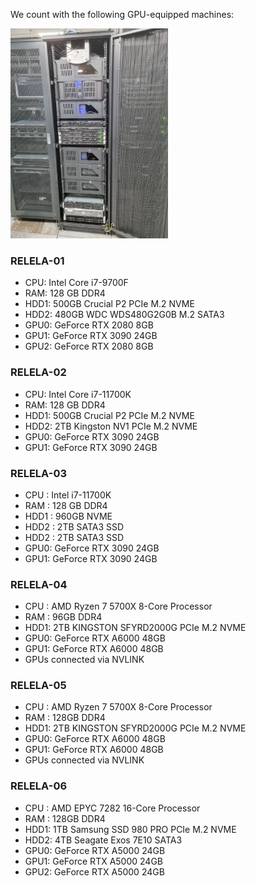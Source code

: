 

We count with the following GPU-equipped machines: 

<img src="../img/machines.jpg" alt="alt text" width="50%" height="50%">

### RELELA-01

* CPU: Intel Core i7-9700F
* RAM:  128 GB DDR4
* HDD1: 500GB  Crucial P2 PCIe M.2 NVME
* HDD2: 480GB  WDC WDS480G2G0B M.2 SATA3
* GPU0: GeForce RTX 2080 8GB
* GPU1: GeForce RTX 3090 24GB
* GPU2: GeForce RTX 2080 8GB

     

### RELELA-02

   * CPU: Intel Core i7-11700K
   * RAM:  128 GB DDR4
   * HDD1: 500GB  Crucial P2 PCIe M.2 NVME
   * HDD2: 2TB  Kingston NV1 PCIe M.2 NVME
   * GPU0: GeForce RTX 3090 24GB
   * GPU1: GeForce RTX 3090 24GB

     

### RELELA-03

   * CPU  : Intel i7-11700K
   * RAM  : 128 GB DDR4
   * HDD1 : 960GB NVME
   * HDD2 : 2TB SATA3 SSD
   * HDD2 : 2TB SATA3 SSD
   * GPU0: GeForce RTX 3090 24GB
   * GPU1: GeForce RTX 3090 24GB



### RELELA-04

   * CPU : AMD Ryzen 7 5700X 8-Core Processor
   * RAM : 96GB DDR4
   * HDD1: 2TB KINGSTON SFYRD2000G PCIe M.2 NVME
   * GPU0: GeForce RTX A6000 48GB
   * GPU1: GeForce RTX A6000 48GB
   * GPUs connected via NVLINK 



### RELELA-05

   * CPU : AMD Ryzen 7 5700X 8-Core Processor
   * RAM : 128GB DDR4
   * HDD1: 2TB KINGSTON SFYRD2000G PCIe M.2 NVME
   * GPU0: GeForce RTX A6000 48GB
   * GPU1: GeForce RTX A6000 48GB
   * GPUs connected via NVLINK 



### RELELA-06

   * CPU : AMD EPYC 7282 16-Core Processor
   * RAM : 128GB DDR4
   * HDD1: 1TB Samsung SSD 980 PRO PCIe M.2 NVME
   * HDD2: 4TB Seagate Exos 7E10 SATA3
   * GPU0: GeForce RTX A5000 24GB
   * GPU1: GeForce RTX A5000 24GB
   * GPU2: GeForce RTX A5000 24GB 



 



 
